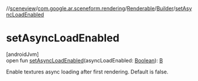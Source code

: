 //[sceneview](../../../../index.md)/[com.google.ar.sceneform.rendering](../../index.md)/[Renderable](../index.md)/[Builder](index.md)/[setAsyncLoadEnabled](set-async-load-enabled.md)

# setAsyncLoadEnabled

[androidJvm]\
open fun [setAsyncLoadEnabled](set-async-load-enabled.md)(asyncLoadEnabled: [Boolean](https://kotlinlang.org/api/latest/jvm/stdlib/kotlin/-boolean/index.html)): [B](index.md)

Enable textures async loading after first rendering. Default is false.

